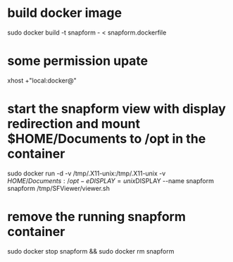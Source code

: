 
# build docker image
sudo docker build -t snapform - < snapform.dockerfile

# some permission upate
xhost +"local:docker@"

# start the snapform view with display redirection and mount $HOME/Documents to /opt in the container
sudo docker run -d -v /tmp/.X11-unix:/tmp/.X11-unix -v $HOME/Documents:/opt -e DISPLAY=unix$DISPLAY --name snapform snapform /tmp/SFViewer/viewer.sh

# remove the running snapform container
sudo docker stop snapform && sudo docker rm snapform


